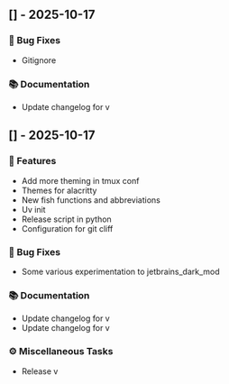 ## [] - 2025-10-17

### 🐛 Bug Fixes

- Gitignore

### 📚 Documentation

- Update changelog for v
## [] - 2025-10-17

### 🚀 Features

- Add more theming in tmux conf
- Themes for alacritty
- New fish functions and abbreviations
- Uv init
- Release script in python
- Configuration for git cliff

### 🐛 Bug Fixes

- Some various experimentation to jetbrains_dark_mod

### 📚 Documentation

- Update changelog for v
- Update changelog for v

### ⚙️ Miscellaneous Tasks

- Release v
